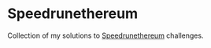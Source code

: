 # Speedrunethereum

Collection of my solutions to [Speedrunethereum](https://speedrunethereum.com/) challenges.
